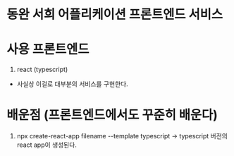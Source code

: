 # 동완 서희 어플리케이션 프론트엔드 서비스

# 사용 프론트엔드 
1. react (typescript)

- 사실상 이걸로 대부분의 서비스를 구현한다.

# 배운점 (프론트엔드에서도 꾸준히 배운다)
1. npx create-react-app filename --template typescript
-> typescript 버전의 react app이 생성된다.

